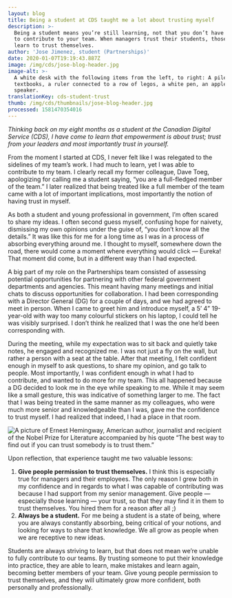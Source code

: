```yaml
---
layout: blog
title: Being a student at CDS taught me a lot about trusting myself
description: >-
  Being a student means you’re still learning, not that you don’t have something
  to contribute to your team. When managers trust their students, those students
  learn to trust themselves.
author: 'Jose Jimenez, student (Partnerships)'
date: 2020-01-07T19:19:43.887Z
image: /img/cds/jose-blog-header.jpg
image-alt: >-
  A white desk with the following items from the left, to right: A pile of
  textbooks, a ruler connected to a row of legos, a white pen, an apple and a
  speaker.
translationKey: cds-student-trust
thumb: /img/cds/thumbnails/jose-blog-header.jpg
processed: 1581470354016
---
```

_Thinking back on my eight months as a student at the Canadian Digital Service (CDS), I have come to learn that empowerment is about trust; trust from your leaders and most importantly trust in yourself._

From the moment I started at CDS, I never felt like I was relegated to the sidelines of my team’s work. I had much to learn, yet I was able to contribute to my team. I clearly recall my former colleague, Dave Toeg, apologizing for calling me a student saying, “you are a full-fledged member of the team.” I later realized that being treated like a full member of the team came with a lot of important implications, most importantly the notion of having trust in myself. 

As both a student and young professional in government, I’m often scared to share my ideas. I often second guess myself, confusing hope for naivety, dismissing my own opinions under the guise of, “you don’t know all the details.” It was like this for me for a long time as I was in a process of absorbing everything around me. I thought to myself, somewhere down the road, there would come a moment where everything would click — Eureka! That moment did come, but in a different way than I had expected. 

A big part of my role on the Partnerships team consisted of assessing potential opportunities for partnering with other federal government departments and agencies. This meant having many meetings and initial chats to discuss opportunities for collaboration. I had been corresponding with a Director General (DG) for a couple of days, and we had agreed to meet in person. When I came to greet him and introduce myself, a 5’ 4” 19-year-old with way too many colourful stickers on his laptop, I could tell he was visibly surprised. I don’t think he realized that I was the one he’d been corresponding with. 

During the meeting, while my expectation was to sit back and quietly take notes, he engaged and recognized me. I was not just a fly on the wall, but rather a person with a seat at the table. After that meeting, I felt confident enough in myself to ask questions, to share my opinion, and go talk to people. Most importantly, I was confident enough in what I had to contribute, and wanted to do more for my team. This all happened because a DG decided to look me in the eye while speaking to me. While it may seem like a small gesture, this was indicative of something larger to me. The fact that I was being treated in the same manner as my colleagues, who were much more senior and knowledgeable than I was, gave me the confidence to trust myself. I had realized that indeed, I had a place in that room. 

![A picture of Ernest Hemingway, American author, journalist and recipient of the Nobel Prize for Literature accompanied by his quote “The best way to find out if you can trust somebody is to trust them.”](/img/cds/hemingway-en.jpg)

Upon reflection, that experience taught me two valuable lessons:

1. **Give people permission to trust themselves.** I think this is especially true for managers and their employees. The only reason I grew both in my confidence and in regards to what I was capable of contributing was because I had support from my senior management. Give people — especially those learning — your trust, so that they may find it in them to trust themselves. You hired them for a reason after all ;) 
2. **Always be a student.** For me being a student is a state of being, where you are always constantly absorbing, being critical of your notions, and looking for ways to share that knowledge. We all grow as people when we are receptive to new ideas.

Students are always striving to learn, but that does not mean we’re unable to fully contribute to our teams. By trusting someone to put their knowledge into practice, they are able to learn, make mistakes and learn again, becoming better members of your team. Give young people permission to trust themselves, and they will ultimately grow more confident, both personally and professionally.

